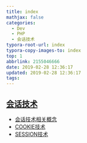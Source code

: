 ```yaml
---
title: index
mathjax: false
categories:
  - Dev
  - PHP
  - 会话技术
typora-root-url: index
typora-copy-images-to: index
top: 1
abbrlink: 2155046666
date: 2019-02-28 12:36:17
updated: 2019-02-28 12:36:17
tags:
---
```



## [会话技术](会话技术.md)

* [会话技术相关概念](会话技术.md)
* [COOKIE技术](会话技术.md)
* [SESSION技术](会话技术.md)

